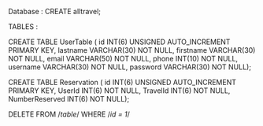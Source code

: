 Database : CREATE alltravel;

TABLES :

CREATE TABLE UserTable (
id INT(6) UNSIGNED AUTO_INCREMENT PRIMARY KEY,
lastname VARCHAR(30) NOT NULL,
firstname VARCHAR(30) NOT NULL,
email VARCHAR(50) NOT NULL,
phone INT(10) NOT NULL,
username VARCHAR(30) NOT NULL,
password VARCHAR(30) NOT NULL);

CREATE TABLE Reservation (
id INT(6) UNSIGNED AUTO_INCREMENT PRIMARY KEY,
UserId INT(6) NOT NULL,
TravelId INT(6) NOT NULL,
NumberReserved INT(6) NOT NULL);


DELETE FROM /*table*/ WHERE /*id = 1*/